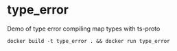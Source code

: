 # type_error
Demo of type error compiling map types with ts-proto

```
docker build -t type_error . && docker run type_error
```
